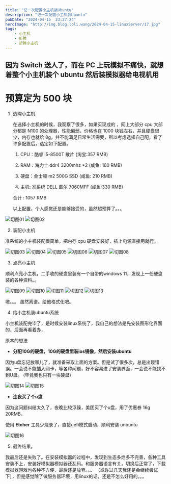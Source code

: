 ```yaml
---
title: "记一次配置小主机装Ubuntu"
description: "记一次配置小主机装Ubuntu"
pubDate: "2024-04-15  23:27:24"
heroImage: "http://img.blog.loli.wang/2024-04-15-linuxServer/17.jpg"
tags:
    - 小主机
    - 折腾
    - 折腾小主机
---
```


## 因为 Switch 送人了，而在 PC 上玩模拟不痛快，就想着整个小主机装个 ubuntu 然后装模拟器给电视机用

# **预算定为 500 块**

1. 选购小主机

    在选择小主机的时候，我观察了很多，如果买现成的 ，网上大部分 cpu 大部分都是 N100 的处理器，性能偏弱，价格也在 1000 块钱左右，并且硬盘很少，内存也就给 8g，并不能满足日常生活需要，所以考虑选择自己配，看了许多配置后，选定如下配置。

    1. CPU：酷睿 i5-8500T 散片 (淘宝:357 RMB)

    2. RAM：海力士 ddr4 3200mhz *2 (咸鱼: 160 RMB)

    3. 硬盘：金士顿 m2 500G SSD (咸鱼: 210 RMB)

    4. 主机: 准系统 DELL 戴尔 7060MFF (咸鱼:330 RMB)

    合计 : 1057 RMB

    以上配置，个人感觉还是能够接受的，虽然超预算了。。。

![切图01](http://img.blog.loli.wang/2024-04-15-linuxServer/01.jpg)
![切图02](http://img.blog.loli.wang/2024-04-15-linuxServer/02.png)


2. 装配小主机

准系统的小主机装配很简单，把内存 cpu 硬盘安装好，插上电源直接用就行。

![切图03](http://img.blog.loli.wang/2024-04-15-linuxServer/03.jpg)
![切图04](http://img.blog.loli.wang/2024-04-15-linuxServer/04.jpg)
![切图05](http://img.blog.loli.wang/2024-04-15-linuxServer/05.jpg)
![切图06](http://img.blog.loli.wang/2024-04-15-linuxServer/06.jpg)
![切图07](http://img.blog.loli.wang/2024-04-15-linuxServer/07.jpg)
![切图08](http://img.blog.loli.wang/2024-04-15-linuxServer/08.jpg)

3. 点亮小主机

顺利点亮小主机，二手收的硬盘里装有一个自带的windows 11，发现上一任硬盘装的各种资料。。

![切图09](http://img.blog.loli.wang/2024-04-15-linuxServer/09.jpg)
![切图10](http://img.blog.loli.wang/2024-04-15-linuxServer/10.jpg)
![切图11](http://img.blog.loli.wang/2024-04-15-linuxServer/11.jpg)
![切图12](http://img.blog.loli.wang/2024-04-15-linuxServer/12.jpg)
![切图13](http://img.blog.loli.wang/2024-04-15-linuxServer/13.jpg)


嗯。。。 虽然离谱。给他格式化吧。


4. 给小主机装ubuntu系统

小主机装配完毕了，是时候安装linux系统了，我自己的想法是先安装图形化界面的，后面再看着办，

原本的想法 

- **分配10G的硬盘，10G的硬盘里装ios镜像，然后安装ubuntu**

因为u盘忘记放哪儿了，就准备采取上面的方案。但是试了很多次，总是出现错误。一会说不能插入网卡，等各种问题，好不容易进了安装界面，一会说不能找不到U盘。 (毕竟我也只有一块硬盘)

![切图14](http://img.blog.loli.wang/2024-04-15-linuxServer/14.jpg)
![切图15](http://img.blog.loli.wang/2024-04-15-linuxServer/15.jpg)



- **连夜买了个u盘**

因为这问题纠结太久了，夜晚比较浮躁，美团买了个u盘，用了优惠券 16g 20RMB，

使用 **Etcher** 工具少烧录了，直接uefi模式启动，顺利安装 unbuntu 

![切图16](http://img.blog.loli.wang/2024-04-15-linuxServer/17.jpg)



5. 最终结果。

我最后还是失败了。在安装模拟器的过程中，发现到生态多烂多不完善，各种工具安装不上，安装好模拟器模拟器还乱码。和服务器语言有关，切换后正常了，下载模拟器游戏也各种不方便，最后还是放弃。。。 （或许过几天我还是会继续尝试下），但是感觉除了做服务器环境，用linux的话，还是不怎么好用的。。。
